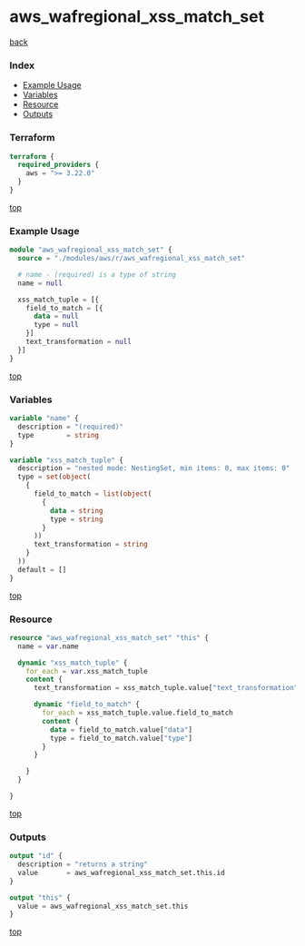 # aws_wafregional_xss_match_set

[back](../aws.md)

### Index

- [Example Usage](#example-usage)
- [Variables](#variables)
- [Resource](#resource)
- [Outputs](#outputs)

### Terraform

```terraform
terraform {
  required_providers {
    aws = ">= 3.22.0"
  }
}
```

[top](#index)

### Example Usage

```terraform
module "aws_wafregional_xss_match_set" {
  source = "./modules/aws/r/aws_wafregional_xss_match_set"

  # name - (required) is a type of string
  name = null

  xss_match_tuple = [{
    field_to_match = [{
      data = null
      type = null
    }]
    text_transformation = null
  }]
}
```

[top](#index)

### Variables

```terraform
variable "name" {
  description = "(required)"
  type        = string
}

variable "xss_match_tuple" {
  description = "nested mode: NestingSet, min items: 0, max items: 0"
  type = set(object(
    {
      field_to_match = list(object(
        {
          data = string
          type = string
        }
      ))
      text_transformation = string
    }
  ))
  default = []
}
```

[top](#index)

### Resource

```terraform
resource "aws_wafregional_xss_match_set" "this" {
  name = var.name

  dynamic "xss_match_tuple" {
    for_each = var.xss_match_tuple
    content {
      text_transformation = xss_match_tuple.value["text_transformation"]

      dynamic "field_to_match" {
        for_each = xss_match_tuple.value.field_to_match
        content {
          data = field_to_match.value["data"]
          type = field_to_match.value["type"]
        }
      }

    }
  }

}
```

[top](#index)

### Outputs

```terraform
output "id" {
  description = "returns a string"
  value       = aws_wafregional_xss_match_set.this.id
}

output "this" {
  value = aws_wafregional_xss_match_set.this
}
```

[top](#index)